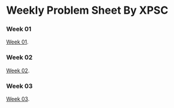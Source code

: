 # Weekly Problem Sheet By XPSC

### Week 01
[Week 01](https://docs.google.com/spreadsheets/d/1MMybQc7R2ca-ZLBZEF9cnBQ0r1JhgDEWS1qLkqN1tXI/edit#gid=1314586077).


### Week 02
[Week 02](https://docs.google.com/spreadsheets/d/121ISTa2w4JOG9y-uca-9iCGvnRrLat5UxOFV50fl5j8/edit#gid=1314586077).


### Week 03
[Week 03](https://docs.google.com/spreadsheets/d/1vLcqP8xGOcAjdLZxBHBsv42vRvGS193Dlyt8Bzbf2iw/edit#gid=1314586077).